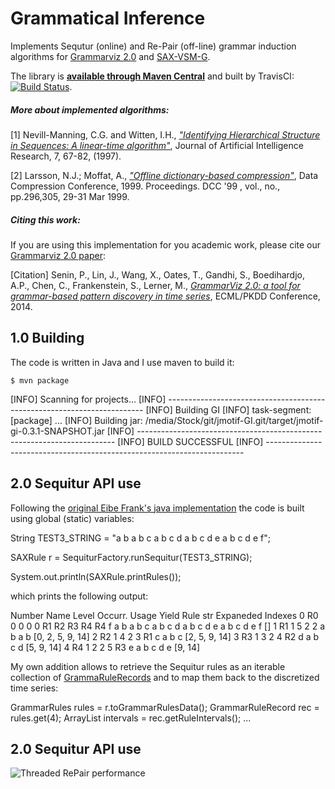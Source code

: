 # Grammatical Inference
Implements Sequtur (online) and Re-Pair (off-line) grammar induction algorithms for [Grammarviz 2.0](https://github.com/GrammarViz2/grammarviz2_site) and [SAX-VSM-G](https://github.com/seninp/sax-vsm-g). 

The library is **[available through Maven Central](http://search.maven.org/#search%7Cga%7C1%7Cjmotif-gi)** and built by TravisCI: [![Build Status](https://travis-ci.org/jMotif/GI.svg?branch=master)](https://travis-ci.org/jMotif/GI).

##### More about implemented algorithms:
[1] Nevill-Manning, C.G. and Witten, I.H., [*"Identifying Hierarchical Structure in Sequences: A linear-time algorithm"*](http://www.jair.org/media/374/live-374-1630-jair.pdf), Journal of Artificial Intelligence Research, 7, 67-82, (1997).

[2] Larsson, N.J.; Moffat, A., [*"Offline dictionary-based compression"*](http://ieeexplore.ieee.org/stamp/stamp.jsp?tp=&arnumber=755679&isnumber=16375), Data Compression Conference, 1999. Proceedings. DCC '99 , vol., no., pp.296,305, 29-31 Mar 1999.

##### Citing this work:
If you are using this implementation for you academic work, please cite our [Grammarviz 2.0 paper](http://link.springer.com/chapter/10.1007/978-3-662-44845-8_37):

[Citation] Senin, P., Lin, J., Wang, X., Oates, T., Gandhi, S., Boedihardjo, A.P., Chen, C., Frankenstein, S., Lerner, M.,  [*GrammarViz 2.0: a tool for grammar-based pattern discovery in time series*](http://www2.hawaii.edu/~senin/assets/papers/grammarviz2.pdf), ECML/PKDD Conference, 2014.

1.0 Building
------------
The code is written in Java and I use maven to build it:
	
	$ mvn package
  [INFO] Scanning for projects...
  [INFO] ------------------------------------------------------------------------
  [INFO] Building GI
  [INFO]    task-segment: [package]
  ...
	[INFO] Building jar: /media/Stock/git/jmotif-GI.git/target/jmotif-gi-0.3.1-SNAPSHOT.jar
  [INFO] ------------------------------------------------------------------------
  [INFO] BUILD SUCCESSFUL
  [INFO] ------------------------------------------------------------------------
  
2.0 Sequitur API use
------------
Following the [original Eibe Frank's java implementation](https://github.com/craignm/sequitur) the code is built using global (static) variables:

  String TEST3_STRING = "a b a b c a b c d a b c d e a b c d e f";
  
  SAXRule r = SequiturFactory.runSequitur(TEST3_STRING);

  System.out.println(SAXRule.printRules());

which prints the following output:

  Number	Name	Level	Occurr.	Usage	Yield	Rule str	Expaneded	Indexes
  0	R0	0	0	0	0	R1 R2 R3 R4 R4 f 	a b a b c a b c d a b c d e a b c d e f	[]
  1	R1	1	5	2	2	a b 	a b 	[0, 2, 5, 9, 14]
  2	R2	1	4	2	3	R1 c 	a b c 	[2, 5, 9, 14]
  3	R3	1	3	2	4	R2 d 	a b c d 	[5, 9, 14]
  4	R4	1	2	2	5	R3 e 	a b c d e 	[9, 14]
 
My own addition allows to retrieve the Sequitur rules as an iterable collection of [GrammaRuleRecords](https://github.com/jMotif/GI/blob/master/src/main/java/net/seninp/gi/GrammarRuleRecord.java) and to map them back to the discretized time series:

  GrammarRules rules = r.toGrammarRulesData();
  GrammarRuleRecord rec = rules.get(4);
  ArrayList<RuleInterval> intervals = rec.getRuleIntervals();
  ...
  

2.0 Sequitur API use
------------

	
![Threaded RePair performance](https://raw.githubusercontent.com/jMotif/GI/master/src/RCode/profiling.png)
